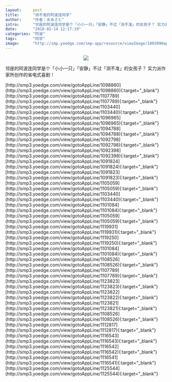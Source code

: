 ```yaml
---
layout:     post
title:      "测不准的阿波连同学"
author:     "作者：水あさと"
intro:      "邻座的阿波连同学是个「小小一只」「安静」不过「测不准」的女孩子？ 实力派作家所创作的省电式喜剧！"
date:       "2018-02-14 12:17:19"
categories: "阿波"
tags:       "同学"
image:      "http://smp.yoedge.com/smp-app/resource/viewImage/1003090appline.png"
---
```

<div style="text-align: center">
<p><img src="http://smp.yoedge.com/smp-app/resource/viewImage/1003090appline.png"/></p>
</div>
<p class="post-meta">
<span>邻座的阿波连同学是个「小小一只」「安静」不过「测不准」的女孩子？ 实力派作家所创作的省电式喜剧！</span>
</p>
[http://smp3.yoedge.com/view/gotoAppLine/1098860](http://smp3.yoedge.com/view/gotoAppLine/1098860){:target="_blank"}
[http://smp3.yoedge.com/view/gotoAppLine/1107789](http://smp3.yoedge.com/view/gotoAppLine/1107789){:target="_blank"}
[http://smp3.yoedge.com/view/gotoAppLine/1103440](http://smp3.yoedge.com/view/gotoAppLine/1103440){:target="_blank"}
[http://smp3.yoedge.com/view/gotoAppLine/1096965](http://smp3.yoedge.com/view/gotoAppLine/1096965){:target="_blank"}
[http://smp3.yoedge.com/view/gotoAppLine/1094788](http://smp3.yoedge.com/view/gotoAppLine/1094788){:target="_blank"}
[http://smp3.yoedge.com/view/gotoAppLine/1092798](http://smp3.yoedge.com/view/gotoAppLine/1092798){:target="_blank"}
[http://smp3.yoedge.com/view/gotoAppLine/1092398](http://smp3.yoedge.com/view/gotoAppLine/1092398){:target="_blank"}
[http://smp3.yoedge.com/view/gotoAppLine/1091824](http://smp3.yoedge.com/view/gotoAppLine/1091824){:target="_blank"}
[http://smp3.yoedge.com/view/gotoAppLine/1091823](http://smp3.yoedge.com/view/gotoAppLine/1091823){:target="_blank"}
[http://smp3.yoedge.com/view/gotoAppLine/1105059](http://smp3.yoedge.com/view/gotoAppLine/1105059){:target="_blank"}
[http://smp3.yoedge.com/view/gotoAppLine/1103440](http://smp3.yoedge.com/view/gotoAppLine/1103440){:target="_blank"}
[http://smp3.yoedge.com/view/gotoAppLine/1101084](http://smp3.yoedge.com/view/gotoAppLine/1101084){:target="_blank"}
[http://smp3.yoedge.com/view/gotoAppLine/1105059](http://smp3.yoedge.com/view/gotoAppLine/1105059){:target="_blank"}
[http://smp3.yoedge.com/view/gotoAppLine/1119931](http://smp3.yoedge.com/view/gotoAppLine/1119931){:target="_blank"}
[http://smp3.yoedge.com/view/gotoAppLine/1119250](http://smp3.yoedge.com/view/gotoAppLine/1119250){:target="_blank"}
[http://smp3.yoedge.com/view/gotoAppLine/1101084](http://smp3.yoedge.com/view/gotoAppLine/1101084){:target="_blank"}
[http://smp3.yoedge.com/view/gotoAppLine/1108526](http://smp3.yoedge.com/view/gotoAppLine/1108526){:target="_blank"}
[http://smp3.yoedge.com/view/gotoAppLine/1107789](http://smp3.yoedge.com/view/gotoAppLine/1107789){:target="_blank"}
[http://smp3.yoedge.com/view/gotoAppLine/1123823](http://smp3.yoedge.com/view/gotoAppLine/1123823){:target="_blank"}
[http://smp3.yoedge.com/view/gotoAppLine/1123822](http://smp3.yoedge.com/view/gotoAppLine/1123822){:target="_blank"}
[http://smp3.yoedge.com/view/gotoAppLine/1123821](http://smp3.yoedge.com/view/gotoAppLine/1123821){:target="_blank"}
[http://smp3.yoedge.com/view/gotoAppLine/1108526](http://smp3.yoedge.com/view/gotoAppLine/1108526){:target="_blank"}
[http://smp3.yoedge.com/view/gotoAppLine/1112817](http://smp3.yoedge.com/view/gotoAppLine/1112817){:target="_blank"}
[http://smp3.yoedge.com/view/gotoAppLine/1116543](http://smp3.yoedge.com/view/gotoAppLine/1116543){:target="_blank"}
[http://smp3.yoedge.com/view/gotoAppLine/1116542](http://smp3.yoedge.com/view/gotoAppLine/1116542){:target="_blank"}
[http://smp3.yoedge.com/view/gotoAppLine/1116541](http://smp3.yoedge.com/view/gotoAppLine/1116541){:target="_blank"}
[http://smp3.yoedge.com/view/gotoAppLine/1125544](http://smp3.yoedge.com/view/gotoAppLine/1125544){:target="_blank"}


